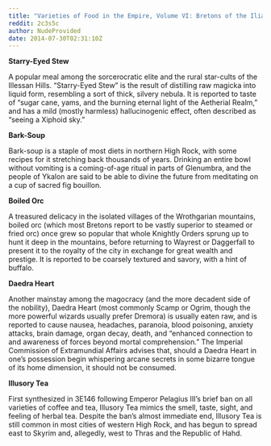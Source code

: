 ```yaml
---
title: "Varieties of Food in the Empire, Volume VI: Bretons of the Iliac-Normari Subprovince"
reddit: 2c3s5c
author: NudeProvided
date: 2014-07-30T02:31:10Z
---
```



**Starry-Eyed Stew**

A popular meal among the sorcerocratic elite and the rural star-cults of the Illessan Hills. “Starry-Eyed Stew” is the result of distilling raw magicka into liquid form, resembling a sort of thick, silvery nebula. It is reported to taste of “sugar cane, yams, and the burning eternal light of the Aetherial Realm,” and has a mild (mostly harmless) hallucinogenic effect, often described as “seeing a Xiphoid sky.”

**Bark-Soup**

Bark-soup is a staple of most diets in northern High Rock, with some recipes for it stretching back thousands of years. Drinking an entire bowl without vomiting is a coming-of-age ritual in parts of Glenumbra, and the people of Ykalon are said to be able to divine the future from meditating on a cup of sacred fig bouillon.

**Boiled Orc**

A treasured delicacy in the isolated villages of the Wrothgarian mountains, boiled orc (which most Bretons report to be vastly superior to steamed or fried orc) once grew so popular that whole Knightly Orders sprung up to hunt it deep in the mountains, before returning to Wayrest or Daggerfall to present it to the royalty of the city in exchange for great wealth and prestige. It is reported to be coarsely textured and savory, with a hint of buffalo.

**Daedra Heart**

Another mainstay among the magocracy (and the more decadent side of the nobility), Daedra Heart (most commonly Scamp or Ogrim, though the more powerful wizards usually prefer Dremora) is usually eaten raw, and is reported to cause nausea, headaches, paranoia, blood poisoning, anxiety attacks, brain damage, organ decay, death, and “enhanced connection to and awareness of forces beyond mortal comprehension.” The Imperial Commission of Extramundial Affairs advises that, should a Daedra Heart in one’s possession begin whispering arcane secrets in some bizarre tongue of its home dimension, it should not be consumed.

**Illusory Tea**

First synthesized in 3E146 following Emperor Pelagius III’s brief ban on all varieties of coffee and tea, Illusory Tea mimics the smell, taste, sight, and feeling of herbal tea. Despite the ban’s almost immediate end, Illusory Tea is still common in most cities of western High Rock, and has begun to spread east to Skyrim and, allegedly, west to Thras and the Republic of Hahd.


